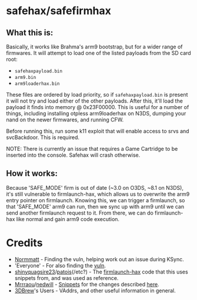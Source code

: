 # safehax/safefirmhax
## What this is:

Basically, it works like Brahma's arm9 bootstrap, but for a wider range of firmwares. It will attempt to load one of the listed payloads from the SD card root: 

 * `safehaxpayload.bin`
 * `arm9.bin`
 * `arm9loaderhax.bin`

These files are ordered by load priority, so if `safehaxpayload.bin` is present it will not try and load either of the other payloads. After this, it'll load the payload it finds into memory @ 0x23F00000. This is useful for a number of things, including installing otpless arm9loaderhax on N3DS, dumping your nand on the newer firmwares, and running CFW.

Before running this, run some k11 exploit that will enable access to srvs and svcBackdoor. This is required.

NOTE: There is currently an issue that requires a Game Cartridge to be inserted into the console. Safehax will crash otherwise.

## How it works:

Because 'SAFE_MODE' firm is out of date (~3.0 on O3DS, ~8.1 on N3DS), it's still vulnerable to firmlaunch-hax, which allows us to overwrite the arm9 entry pointer on firmlaunch. Knowing this, we can trigger a firmlaunch, so that 'SAFE_MODE' arm9 can run, then we sync up with arm9 until we can send another firmlaunch request to it. From there, we can do firmlaunch-hax like normal and gain arm9 code execution.

# Credits

 - [Normmatt](https://github.com/Normmatt) - Finding the vuln, helping work out an issue during KSync.
 - 'Everyone' - For also finding the [vuln](https://3dbrew.org/wiki/3DS_System_Flaws#Process9).
 - [shinyquagsire23](https://github.com/shinyquagsire23)/[patois](https://github.com/patois)(/etc?) - The [firmlaunch-hax](https://github.com/patois/Brahma) code that this uses snippets from, and was used as reference.
 - [Mrrraou](https://github.com/Mrrraou)/[nedwill](https://github.com/nedwill) - [Snippets](https://gist.github.com/Mrrraou/c74572c04d13c586d363bf64eba0d3a1) for the changes described [here](https://github.com/Mrrraou/waithax/releases).
 - [3DBrew](https://www.3dbrew.org/wiki/Main_Page)'s Users - VAddrs, and other useful information in general.
